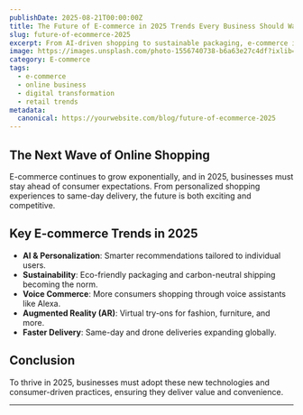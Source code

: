 ```yaml
---
publishDate: 2025-08-21T00:00:00Z
title: The Future of E-commerce in 2025 Trends Every Business Should Watch
slug: future-of-ecommerce-2025
excerpt: From AI-driven shopping to sustainable packaging, e-commerce in 2025 is transforming rapidly. Here are the key trends every business should keep an eye on.
image: https://images.unsplash.com/photo-1556740738-b6a63e27c4df?ixlib=rb-4.0.3&auto=format&fit=crop&w=1650&q=80
category: E-commerce
tags:
  - e-commerce
  - online business
  - digital transformation
  - retail trends
metadata:
  canonical: https://yourwebsite.com/blog/future-of-ecommerce-2025
---
```


## The Next Wave of Online Shopping

E-commerce continues to grow exponentially, and in 2025, businesses must stay ahead of consumer expectations. From personalized shopping experiences to same-day delivery, the future is both exciting and competitive.

## Key E-commerce Trends in 2025

- **AI & Personalization**: Smarter recommendations tailored to individual users.  
- **Sustainability**: Eco-friendly packaging and carbon-neutral shipping becoming the norm.  
- **Voice Commerce**: More consumers shopping through voice assistants like Alexa.  
- **Augmented Reality (AR)**: Virtual try-ons for fashion, furniture, and more.  
- **Faster Delivery**: Same-day and drone deliveries expanding globally.  

## Conclusion

To thrive in 2025, businesses must adopt these new technologies and consumer-driven practices, ensuring they deliver value and convenience.  

---
